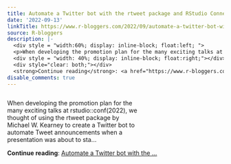 ```yaml
---
title: Automate a Twitter bot with the rtweet package and RStudio Connect
date: '2022-09-13'
linkTitle: https://www.r-bloggers.com/2022/09/automate-a-twitter-bot-with-the-rtweet-package-and-rstudio-connect/
source: R-bloggers
description: |-
  <div style = "width:60%; display: inline-block; float:left; ">
  <p>When developing the promotion plan for the many exciting talks at rstudio::conf(2022), we thought of using the rtweet package by Michael W. Kearney to create a Twitter bot to automate Tweet announcements when a presentation was about to sta...</p></div>
  <div style = "width: 40%; display: inline-block; float:right;"></div>
  <div style="clear: both;"></div>
  <strong>Continue reading</strong>: <a href="https://www.r-bloggers.com/2022/09/automate-a-twitter-bot-with-the-rtweet-package-and-rstudio-connect/">Automate a Twitter bot with the  ...
disable_comments: true
---
```

<div style = "width:60%; display: inline-block; float:left; ">
<p>When developing the promotion plan for the many exciting talks at rstudio::conf(2022), we thought of using the rtweet package by Michael W. Kearney to create a Twitter bot to automate Tweet announcements when a presentation was about to sta...</p></div>
<div style = "width: 40%; display: inline-block; float:right;"></div>
<div style="clear: both;"></div>
<strong>Continue reading</strong>: <a href="https://www.r-bloggers.com/2022/09/automate-a-twitter-bot-with-the-rtweet-package-and-rstudio-connect/">Automate a Twitter bot with the  ...